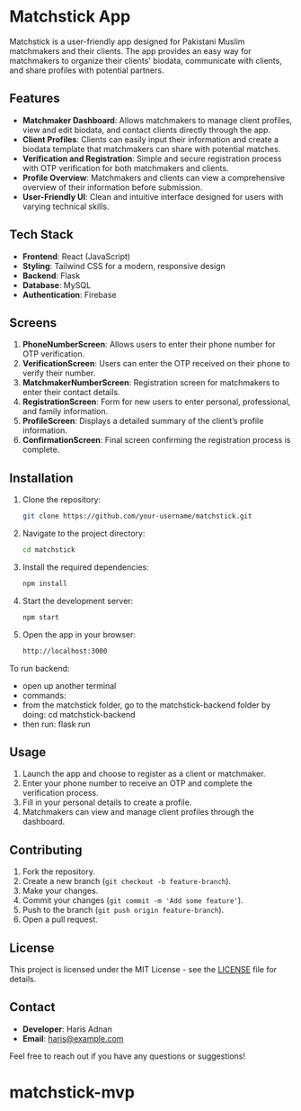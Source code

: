
# **Matchstick App**

Matchstick is a user-friendly app designed for Pakistani Muslim matchmakers and their clients. The app provides an easy way for matchmakers to organize their clients' biodata, communicate with clients, and share profiles with potential partners.

## **Features**

- **Matchmaker Dashboard**: Allows matchmakers to manage client profiles, view and edit biodata, and contact clients directly through the app.
- **Client Profiles**: Clients can easily input their information and create a biodata template that matchmakers can share with potential matches.
- **Verification and Registration**: Simple and secure registration process with OTP verification for both matchmakers and clients.
- **Profile Overview**: Matchmakers and clients can view a comprehensive overview of their information before submission.
- **User-Friendly UI**: Clean and intuitive interface designed for users with varying technical skills.

## **Tech Stack**

- **Frontend**: React (JavaScript)
- **Styling**: Tailwind CSS for a modern, responsive design
- **Backend**: Flask
- **Database**: MySQL
- **Authentication**: Firebase

## **Screens**

1. **PhoneNumberScreen**: Allows users to enter their phone number for OTP verification.
2. **VerificationScreen**: Users can enter the OTP received on their phone to verify their number.
3. **MatchmakerNumberScreen**: Registration screen for matchmakers to enter their contact details.
4. **RegistrationScreen**: Form for new users to enter personal, professional, and family information.
5. **ProfileScreen**: Displays a detailed summary of the client’s profile information.
6. **ConfirmationScreen**: Final screen confirming the registration process is complete.

## **Installation**

1. Clone the repository:
   ```bash
   git clone https://github.com/your-username/matchstick.git
   ```
2. Navigate to the project directory:
   ```bash
   cd matchstick
   ```
3. Install the required dependencies:
   ```bash
   npm install
   ```
4. Start the development server:
   ```bash
   npm start
   ```
5. Open the app in your browser:
   ```bash
   http://localhost:3000
   ```
To run backend:
- open up another terminal
- commands:
- from the matchstick folder, go to the matchstick-backend folder by doing: cd matchstick-backend
- then run: flask run
  
## **Usage**

1. Launch the app and choose to register as a client or matchmaker.
2. Enter your phone number to receive an OTP and complete the verification process.
3. Fill in your personal details to create a profile.
4. Matchmakers can view and manage client profiles through the dashboard.

## **Contributing**

1. Fork the repository.
2. Create a new branch (`git checkout -b feature-branch`).
3. Make your changes.
4. Commit your changes (`git commit -m 'Add some feature'`).
5. Push to the branch (`git push origin feature-branch`).
6. Open a pull request.

## **License**

This project is licensed under the MIT License - see the [LICENSE](LICENSE) file for details.

## **Contact**

- **Developer**: Haris Adnan
- **Email**: haris@example.com

Feel free to reach out if you have any questions or suggestions!
# matchstick-mvp
